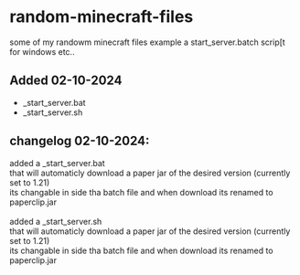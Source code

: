 # random-minecraft-files
some of my randowm minecraft files example a start_server.batch scrip[t for windows etc..

## Added 02-10-2024<br>
- _start_server.bat<br>
- _start_server.sh<br>

## changelog 02-10-2024:<br>
added a _start_server.bat<br>
that will automaticly download a paper jar of the desired version (currently set to 1.21)<br>
its changable in side tha batch file and when download its renamed to paperclip.jar<br>
<br>
added a _start_server.sh<br>
that will automaticly download a paper jar of the desired version (currently set to 1.21)<br>
its changable in side tha batch file and when download its renamed to paperclip.jar<br>
